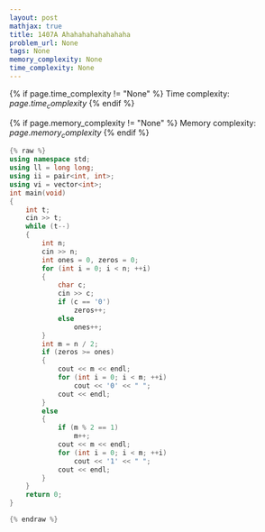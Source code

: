 ```yaml
---
layout: post
mathjax: true
title: 1407A Ahahahahahahahaha
problem_url: None
tags: None
memory_complexity: None
time_complexity: None
---
```




{% if page.time_complexity != "None" %}
Time complexity: ${{ page.time_complexity }}$
{% endif %}

{% if page.memory_complexity != "None" %}
Memory complexity: ${{ page.memory_complexity }}$
{% endif %}

```cpp
{% raw %}
using namespace std;
using ll = long long;
using ii = pair<int, int>;
using vi = vector<int>;
int main(void)
{
    int t;
    cin >> t;
    while (t--)
    {
        int n;
        cin >> n;
        int ones = 0, zeros = 0;
        for (int i = 0; i < n; ++i)
        {
            char c;
            cin >> c;
            if (c == '0')
                zeros++;
            else
                ones++;
        }
        int m = n / 2;
        if (zeros >= ones)
        {
            cout << m << endl;
            for (int i = 0; i < m; ++i)
                cout << '0' << " ";
            cout << endl;
        }
        else
        {
            if (m % 2 == 1)
                m++;
            cout << m << endl;
            for (int i = 0; i < m; ++i)
                cout << '1' << " ";
            cout << endl;
        }
    }
    return 0;
}

{% endraw %}
```